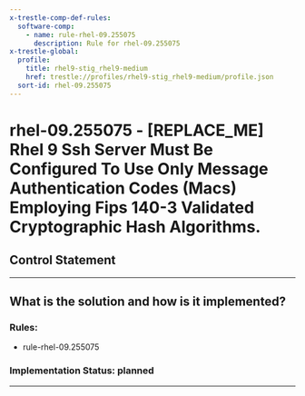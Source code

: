 ```yaml
---
x-trestle-comp-def-rules:
  software-comp:
    - name: rule-rhel-09.255075
      description: Rule for rhel-09.255075
x-trestle-global:
  profile:
    title: rhel9-stig_rhel9-medium
    href: trestle://profiles/rhel9-stig_rhel9-medium/profile.json
  sort-id: rhel-09.255075
---
```


# rhel-09.255075 - \[REPLACE_ME\] Rhel 9 Ssh Server Must Be Configured To Use Only Message Authentication Codes (Macs) Employing Fips 140-3 Validated Cryptographic Hash Algorithms.

## Control Statement

______________________________________________________________________

## What is the solution and how is it implemented?

<!-- For implementation status enter one of: implemented, partial, planned, alternative, not-applicable -->

<!-- Note that the list of rules under ### Rules: is read-only and changes will not be captured after assembly to JSON -->

<!-- Add control implementation description here for control: rhel-09.255075 -->

### Rules:

  - rule-rhel-09.255075

### Implementation Status: planned

______________________________________________________________________
